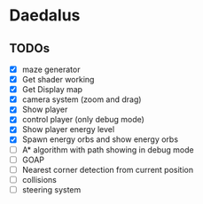 # Daedalus

## TODOs

- [x] maze generator
- [x] Get shader working
- [x] Get Display map
- [x] camera system (zoom and drag)
- [x] Show player
- [x] control player (only debug mode)
- [x] Show player energy level
- [x] Spawn energy orbs and show energy orbs
- [ ] A\* algorithm with path showing in debug mode
- [ ] GOAP
- [ ] Nearest corner detection from current position
- [ ] collisions
- [ ] steering system
